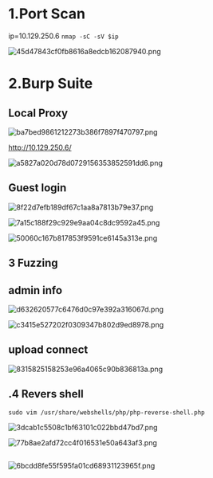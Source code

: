 # 1.Port Scan 
ip=10.129.250.6
`nmap -sC -sV $ip`

![45d47843cf0fb8616a8edcb162087940.png](../_resources/45d47843cf0fb8616a8edcb162087940.png)

# 2.Burp Suite
## Local Proxy
![ba7bed9861212273b386f7897f470797.png](../_resources/ba7bed9861212273b386f7897f470797.png)

http://10.129.250.6/

![a5827a020d78d0729156353852591dd6.png](../_resources/a5827a020d78d0729156353852591dd6.png)

## Guest login

![8f22d7efb189df67c1aa8a7813b79e37.png](../_resources/8f22d7efb189df67c1aa8a7813b79e37.png)

![7a15c188f29c929e9aa04c8dc9592a45.png](../_resources/7a15c188f29c929e9aa04c8dc9592a45.png)




![50060c167b817853f9591ce6145a313e.png](../_resources/50060c167b817853f9591ce6145a313e.png)

## 3 Fuzzing
## admin info

![d632620577c6476d0c97e392a316067d.png](../_resources/d632620577c6476d0c97e392a316067d.png)


![c3415e527202f0309347b802d9ed8978.png](../_resources/c3415e527202f0309347b802d9ed8978.png)

## upload connect
![8315825158253e96a4065c90b836813a.png](../_resources/8315825158253e96a4065c90b836813a.png)

## .4 Revers shell

`sudo vim /usr/share/webshells/php/php-reverse-shell.php`

![3dcab1c5508c1bf63101c022bbd47bd7.png](../_resources/3dcab1c5508c1bf63101c022bbd47bd7.png)

![77b8ae2afd72cc4f016531e50a643af3.png](../_resources/77b8ae2afd72cc4f016531e50a643af3.png)

##
![6bcdd8fe55f595fa01cd68931123965f.png](../_resources/6bcdd8fe55f595fa01cd68931123965f.png)

